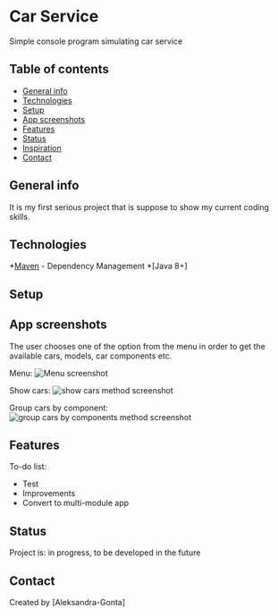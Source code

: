 # Car Service
Simple console program simulating car service

## Table of contents
* [General info](#general-info)
* [Technologies](#technologies)
* [Setup](#setup)
* [App screenshots](#app-screenshots)
* [Features](#features)
* [Status](#status)
* [Inspiration](#inspiration)
* [Contact](#contact)

## General info
It is my first serious project that is suppose to show my current coding skills.


## Technologies
*[Maven](https://maven.apache.org/) - Dependency Management
*[Java 8+]
## Setup

## App screenshots
The user chooses one of the option from the menu in order to get the available cars, models, car components etc.

Menu:
![Menu screenshot](https://user-images.githubusercontent.com/38374197/73929033-66039980-48d4-11ea-917c-3b8c58403abf.png)

Show cars:
![show cars method screenshot](https://user-images.githubusercontent.com/38374197/73929130-93504780-48d4-11ea-9500-fe0f8a0c36e3.png)

Group cars by component:
![group cars by components method screenshot](https://user-images.githubusercontent.com/38374197/73929227-b844ba80-48d4-11ea-8811-ef8db12d5e7b.png)


## Features

To-do list:
* Test
* Improvements
* Convert to multi-module app

## Status
Project is: in progress, to be developed in the future 


## Contact
Created by [Aleksandra-Gonta]
